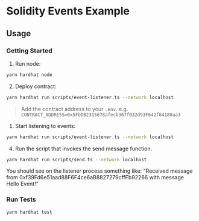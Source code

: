 # Solidity Events Example

## Usage

### Getting Started

1. Run node:

```bash
yarn hardhat node
```

2. Deploy contract:

```bash
yarn hardhat run scripts/event-listener.ts --network localhost
```

>Add the contract address to your `.env`. e.g. `CONTRACT_ADDRESS=0x5FbDB2315678afecb367f032d93F642f64180aa3`

1. Start listening to events:

```bash
yarn hardhat run scripts/event-listener.ts --network localhost
```

4. Run the script that invokes the send message function.

```bash
yarn hardhat run scripts/send.ts --network localhost
```

You should see on the listener process something like: "Received message from 0xf39Fd6e51aad88F6F4ce6aB8827279cffFb92266 with message Hello Event!"

### Run Tests

```bash
yarn hardhat test
```
